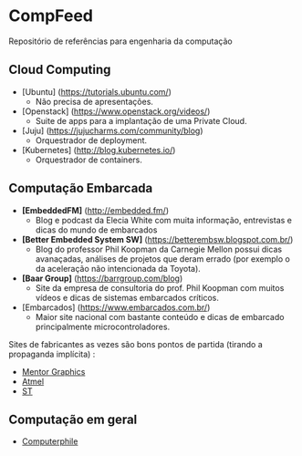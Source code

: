# CompFeed
Repositório de referências para engenharia da computação

## Cloud Computing

- [Ubuntu] (https://tutorials.ubuntu.com/)
    - Não precisa de apresentações.
- [Openstack] (https://www.openstack.org/videos/)
    - Suite de apps para a implantação de uma Private Cloud.
- [Juju] (https://jujucharms.com/community/blog)
    - Orquestrador de deployment.
- [Kubernetes] (http://blog.kubernetes.io/)
    - Orquestrador de containers.

## Computação Embarcada 

- **[EmbeddedFM]** (http://embedded.fm/)
    - Blog e podcast da Elecia White com muita informação, entrevistas e dicas do mundo de embarcados
- **[Better Embedded System SW]** (https://betterembsw.blogspot.com.br/)
    - Blog do professor Phil Koopman da Carnegie Mellon possui dicas avanaçadas, análises de projetos que deram errado (por exemplo o da aceleração não intencionada da Toyota).
- **[Baar Group]** (https://barrgroup.com/blog)
    - Site da empresa de consultoria do prof. Phil Koopman com muitos vídeos e dicas de sistemas embarcados críticos.
- [Embarcados] (https://www.embarcados.com.br/)
    - Maior site nacional com bastante conteúdo e dicas de embarcado principalmente microcontroladores.

Sites de fabricantes as vezes são bons pontos de partida (tirando a propaganda implícita) :

- [Mentor Graphics](https://www.mentor.com/embedded-software/)
- [Atmel](http://www.atmel.com/)
- [ST](http://www.st.com/content/st_com/en.html)

## Computação em geral

- [Computerphile](https://www.youtube.com/user/Computerphile)
